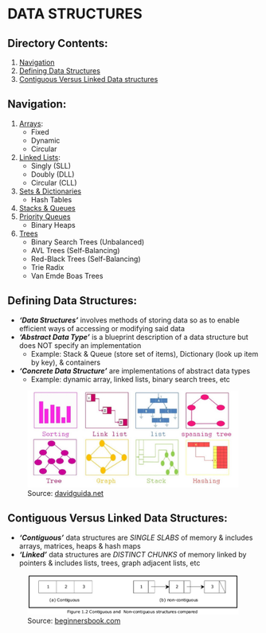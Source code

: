 # DATA STRUCTURES

## Directory Contents:
1) [Navigation](#navigation)
2) [Defining Data Structures](#defining-data-structures)
3) [Contiguous Versus Linked Data structures](#contiguous-versus-linked-data-structures)

## Navigation:
1. [Arrays](https://github.com/Zero-Luminance/ads-c/tree/main/data-structures/arrays):
    - Fixed
    - Dynamic
    - Circular
2. [Linked Lists](https://github.com/Zero-Luminance/ads-c/tree/main/data-structures/linked-lists):
    - Singly (SLL)
    - Doubly (DLL)
    - Circular (CLL)
4. [Sets & Dictionaries](https://github.com/Zero-Luminance/ads-c/tree/main/data-structures/sets-and-dictionaries)
    - Hash Tables
5. [Stacks & Queues](https://github.com/Zero-Luminance/ads-c/tree/main/data-structures/stacks-and-queues)
6. [Priority Queues](https://github.com/Zero-Luminance/ads-c/tree/main/data-structures/priority-queues)
    - Binary Heaps
7. [Trees](https://github.com/Zero-Luminance/ads-c/tree/main/data-structures/trees)
    - Binary Search Trees (Unbalanced)
    - AVL Trees (Self-Balancing)
    - Red-Black Trees (Self-Balancing)
    - Trie Radix
    - Van Emde Boas Trees

## Defining Data Structures:
- ***‘Data Structures’*** involves methods of storing data so as to enable efficient ways of accessing or modifying said data
- ***‘Abstract Data Type’*** is a blueprint description of a data structure but does NOT specify an implementation
    - Example: Stack & Queue (store set of items), Dictionary (look up item by key), & containers
- ***‘Concrete Data Structure’*** are implementations of abstract data types
    - Example: dynamic array, linked lists, binary search trees, etc
<figure>
    <img src="../assets/markdown-images/data-structure-images/data-structures-diagrams.jpeg" alt="Diagrams of different data structure diagrams">
    <figcaption text-align="center">Source: <a href="https://www.davidguida.net/know-your-data-structures-list-vs-dictionary-vs-hashset/">davidguida.net</a></figcaption>
</figure>

## Contiguous Versus Linked Data Structures:
- ***‘Contiguous’*** data structures are _SINGLE SLABS_ of memory & includes arrays, matrices, heaps & hash maps 
- ***‘Linked’*** data structures are _DISTINCT CHUNKS_ of memory linked by pointers & includes lists, trees, graph adjacent lists, etc

<figure>
    <img src="../assets/markdown-images/data-structure-images/contiguous-vs-linked-ds.png" alt="Array (contigious) Versus Linked List (Linked)">
    <figcaption text-align="center">Source: <a href="https://beginnersbook.com/2018/10/data-structure-array/">beginnersbook.com</a></figcaption>
</figure>